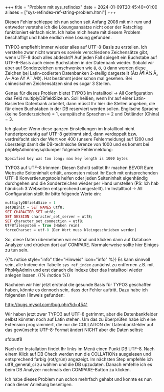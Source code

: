 +++
title = "Problem mit sys_refindex"
date = 2024-01-09T20:45:40+01:00
aliases = ["sys-refindex-ref-string-problem.html"]
+++

Diesen Fehler schleppe ich nun schon seit Anfang 2008 mit mir rum und entweder verstehe ich die Lösungsansätze nicht oder der Ratschlag funktioniert einfach nicht. Ich habe mich heute mit diesem Problem beschäftigt und habe endlich eine Lösung gefunden.

TYPO3 empfiehlt immer wieder alles auf UTF-8-Basis zu erstellen. Ich verstehe zwar nicht warum es soviele verschiedene Zeichensätze gibt, wenn UTF-8 doch alles abdeckt?! Auf jeden Fall spiegelt ein Buchstabe auf UTF-8-Basis auch einen Buchstaben in der Datenbank wieder. Sobald wir aber auf Sonderzeichen umschwenken wie ä, ö, ü dann werden diese Zeichen bei Latin-codierten Datenbanken 2-stellig dargestellt (Ã¤ Ã¶ Ã¼ Ã„ Ã– Ãœ ÃŸ Ã¨ Ã©). Hat bestimmt jeder schon mal gesehen. Bei chinesischen Zeichensätzen sind es sogar 3 Stellen.

Genau für dieses Problem bietet TYPO3 im Installtool -> All Configuration das Feld multiplyDBfieldSize an. Soll heißen, wenn Ihr auf einer Latin-Basierten Datenbank arbeitet, dann müsst Ihr hier die Stellen angeben, die für einen Buchstaben in der DB reserviert werden sollen. Englische Sprache (keine Sonderzeichen) = 1, europäische Sprachen = 2 und Ostländer (China) = 3.

Ich glaube:
Wenn diese ganzen Einstellungen im Installtool nicht hundertprozentig auf UTF-8 getrimmt sind, dann verdoppelt bzw. verdreifacht sich der Wert von 400 (unsere Fehlermeldung) auf 1200 und übersteigt damit die DB-technische Grenze von 1000 und es kommt bei phpMyAdmin/mysqldumper folgende Fehlermeldung:

```
Specified key was too long; max key length is 1000 bytes
```

TYPO3 auf UTF-8 trimmen:
Diesen Schritt solltet Ihr machen BEVOR Eure Webseite Seiteninhalt erhält, ansonsten müsst Ihr Euch mit entsprechenden UTF-8 Konvertierungstools helfen oder jeden Seiteninhalt eigenhändig durchgehen und die Sonderzeichen wieder per Hand umstellen (PS: Ich hab händisch 3 Webseiten entsprechend umgestellt).
Im Installtool -> All Configuration stellt Ihr bitte folgende Werte ein:

```php
multiplyDBfieldSize = 1
setDBinit = SET NAMES utf8;
SET CHARACTER SET utf8;
SET SESSION character_set_server = utf8;
SET character_set_connection = utf8;
UTF8filesystem = true (Haken rein)
forceCharset = utf-8 (Der Wert muss kleingeschrieben werden)
```

So, diese Daten übernehmen wir erstmal und klicken dann auf Database Analyzer und drücken dort auf COMPARE. Normalerweise sollte hier Einiges zu tun sein.

{{% notice style="info" title="Hinweis" icon="info" %}}
Es kann sinnvoll sein, alle Indexe der Tabelle `sys_ref_index` zunächst zu entfernen z.B. mit PhpMyAdmin und erst danach die Indexe über das Installtool wieder anlegen lassen.
{{% /notice %}}

Nachdem wir hier jetzt erstmal die gesunde Basis für TYPO3 geschaffen haben, könnte es dennoch sein, dass der Fehler auftritt. Dazu habe ich folgenden Hinweis gefunden:

http://bugs.mysql.com/bug.php?id=4541

Wir haben jetzt zwar TYPO3 auf UTF-8 getrimmt, aber die Datenbankfelder selbst könnten noch auf Latin stehen. Um das zu überprüfen habe ich eine Extension programmiert, die nur die COLLATION der Datenbankfelder auf das gewünschte UTF-8-Format ändert NICHT aber die Daten selbst:

sfdbutf8

Nach der Installation findet Ihr links im Menü einen Punkt DB UTF-8. Nach einem Klick auf DB Check werden nun die COLLATIONs ausgelesen und entsprechend farbig (rot/grün) angezeigt. Im nächsten Step empfehle ich utf8_general_ci zu wählen und die DB upzudaten. Danach emfehle ich es beim DB Analyzer nochmals den COMPARE-Button zu klicken.

Ich habe dieses Problem nun schon mehrfach gehabt und konnte es nun nach dieser Anleitung beseitigen.

